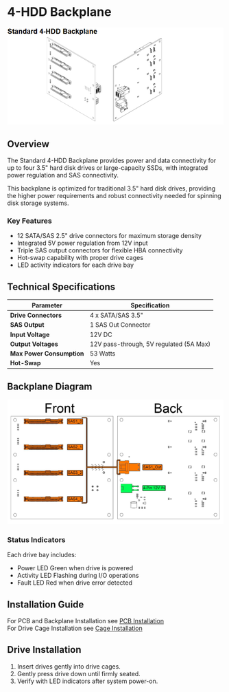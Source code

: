 # 4-HDD Backplane

![4-HDD Backplane](../imgs/4HDDBackplane.png)

## Overview

The Standard 4-HDD Backplane provides power and data connectivity for up to four 3.5" hard disk drives or large-capacity SSDs, with integrated power regulation and SAS connectivity.

This backplane is optimized for traditional 3.5" hard disk drives, providing the higher power requirements and robust connectivity needed for spinning disk storage systems.

### Key Features

- 12 SATA/SAS 2.5" drive connectors for maximum storage density
- Integrated 5V power regulation from 12V input
- Triple SAS output connectors for flexible HBA connectivity
- Hot-swap capability with proper drive cages
- LED activity indicators for each drive bay

## Technical Specifications

| Parameter | Specification |
|-----------|---------------|
| **Drive Connectors** | 4 x SATA/SAS 3.5" |
| **SAS Output** | 1 SAS Out Connector  |
| **Input Voltage** | 12V DC |
| **Output Voltages** | 12V pass-through, 5V regulated (5A Max) |
| **Max Power Consumption** | 53 Watts |
| **Hot-Swap** | Yes |


## Backplane Diagram

![4-HDD Backplane](../imgs/4HDDBackplaneDiagram.png)

### Status Indicators

Each drive bay includes:<br/>
- Power LED Green when drive is powered<br/>
- Activity LED Flashing during I/O operations<br/>
- Fault LED Red when drive error detected<br/>

## Installation Guide

For PCB and Backplane Installation see [PCB Installation](../installation/pcb-installation.md)<br/>
For Drive Cage Installation see [Cage Installation](../installation/cage-installation.md)

## Drive Installation

1. Insert drives gently into drive cages.
3. Gently press drive down until firmly seated.
4. Verify with LED indicators after system power-on.